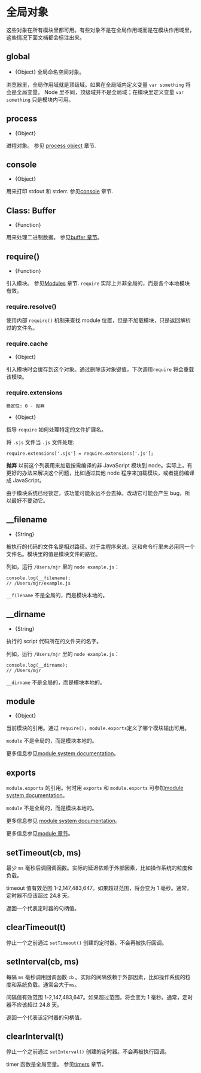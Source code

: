 # 全局对象

这些对象在所有模块里都可用。有些对象不是在全局作用域而是在模块作用域里，这些情况下面文档都会标注出来。

## global

* {Object} 全局命名空间对象。

浏览器里，全局作用域就是顶级域。如果在全局域内定义变量 `var something` 将会是全局变量。 Node 里不同，顶级域并不是全局域；在模块里定义变量 `var something` 只是模块内可用。

## process

* {Object}

进程对象。 参见 [process object][] 章节.

## console

* {Object}

用来打印 stdout 和 stderr. 参见[console][] 章节.

## Class: Buffer

* {Function}

用来处理二进制数据。 参见[buffer 章节][]。

## require()

* {Function}

引入模块。 参见[Modules][] 章节.  `require` 实际上并非全局的，而是各个本地模块有效。

### require.resolve()

使用内部 `require()` 机制来查找 module 位置，但是不加载模块，只是返回解析过的文件名。

### require.cache

* {Object}

引入模块时会缓存到这个对象。通过删除该对象键值，下次调用`require` 将会重载该模块。

### require.extensions

    稳定性: 0 - 抛弃

* {Object}

指导  `require` 如何处理特定的文件扩展名。

将 `.sjs` 文件当 `.js` 文件处理:

    require.extensions['.sjs'] = require.extensions['.js'];

**抛弃**  以前这个列表用来加载按需编译的非 JavaScript 模块到 node。实际上，有更好的办法来解决这个问题，比如通过其他 node 程序来加载模块，或者提前编译成 JavaScript。

由于模块系统已经锁定，该功能可能永远不会去掉。改动它可能会产生 bug，所以最好不要动它。

## __filename

* {String}

被执行的代码的文件名是相对路径。对于主程序来说，这和命令行里未必用同一个文件名。模块里的值是模块文件的路径。

列如，运行  `/Users/mjr` 里的 `node example.js`：

    console.log(__filename);
    // /Users/mjr/example.js

`__filename` 不是全局的，而是模块本地的。

## __dirname



* {String}

执行的 script 代码所在的文件夹的名字。

列如，运行  `/Users/mjr` 里的 `node example.js`：

    console.log(__dirname);
    // /Users/mjr

`__dirname` 不是全局的，而是模块本地的。


## module



* {Object}

当前模块的引用。通过 `require()`，`module.exports`定义了哪个模块输出可用。

`module` 不是全局的，而是模块本地的。

更多信息参见[module system documentation][]。

## exports



`module.exports` 的引用。何时用 `exports` 和 `module.exports` 可参加[module system documentation][]。

`module` 不是全局的，而是模块本地的。  

更多信息参见 [module system documentation][]。

更多信息参见[module 章节][]。

## setTimeout(cb, ms)

最少 `ms` 毫秒后调回调函数。实际的延迟依赖于外部因素，比如操作系统的粒度和负载。

timeout 值有效范围 1-2,147,483,647。如果超过范围，将会变为 1 毫秒。通常，定时器不应该超过 24.8 天。

返回一个代表定时器的句柄值。  

## clearTimeout(t)

停止一个之前通过 `setTimeout()` 创建的定时器。不会再被执行回调。  

## setInterval(cb, ms)

每隔 `ms` 毫秒调用回调函数 `cb` 。实际的间隔依赖于外部因素，比如操作系统的粒度和系统负载。通常会大于`ms`。

间隔值有效范围 1-2,147,483,647。如果超过范围，将会变为 1 毫秒。通常，定时器不应该超过 24.8 天。

返回一个代表该定时器的句柄值。  

## clearInterval(t)

停止一个之前通过 `setInterval()` 创建的定时器。不会再被执行回调。  


timer 函数是全局变量。 参见[timers][] 章节。

[buffer 章节]: buffer.html
[module 章节]: modules.html
[module system documentation]: modules.html
[Modules]: modules.html#modules_modules
[process object]: process.html#process_process
[console]: console.html
[timers]: timers.html
